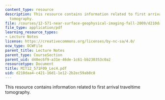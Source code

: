 ```yaml
---
content_type: resource
description: This resource contains information related to first arrival traveltime
  tomography.
file: /courses/12-571-near-surface-geophysical-imaging-fall-2009/d210daa4c42116d11e122b2ec59ab8c8_MIT12_571F09_Lec4.pdf
file_type: application/pdf
learning_resource_types:
- Lecture Notes
license: https://creativecommons.org/licenses/by-nc-sa/4.0/
ocw_type: OCWFile
parent_title: Lecture Notes
parent_type: CourseSection
parent_uid: d40ec6f9-a31e-46de-1c61-bb230353c0a2
resourcetype: Document
title: MIT12_571F09_Lec4.pdf
uid: d210daa4-c421-16d1-1e12-2b2ec59ab8c8
---
```

This resource contains information related to first arrival traveltime tomography.